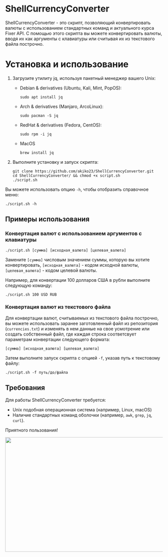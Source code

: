   # ShellCurrencyConverter

ShellCurrencyConverter - это скрипт, позволяющий конвертировать валюты с использованием стандартных команд и актуального курса Fixer API. С помощью этого скрипта вы можете конвертировать валюты, вводя их как аргументы с клавиатуры или считывая их из текстового файла построчно.

# Установка и использование
   
1. Загрузите утилиту jq, используя пакетный менеджер вашего Unix:
    - Debian & derivatives (Ubuntu, Kali, Mint, PopOS):
      ```
      sudo apt install jq
      ```
    - Arch & derivatives (Manjaro, ArcoLinux):
      ```
      sudo pacman -S jq
      ```
    - RedHat & derivatives (Fedora, CentOS):
      ```
      sudo rpm -i jq 
      ```
    - MacOS
      ```
      brew install jq 
      ```

2. Выполните установку и запуск скрипта:
   ```
   git clone https://github.com/akiko23/ShellCurrencyConverter.git
   cd ShellCurrencyConverter/ && chmod +x script.sh
   ./script.sh
   ```

Вы можете использовать опцию `-h`, чтобы отобразить справочное меню:
   ```
   ./script.sh -h
   ```

## Примеры использования

### Конвертация валют с использованием аргументов с клавиатуры
```
./script.sh [сумма] [исходная_валюта] [целевая_валюта]
```
Замените `[сумма]` числовым значением суммы, которую вы хотите конвертировать, `[исходная_валюта]` - кодом исходной валюты, `[целевая_валюта]` - кодом целевой валюты.

Например, для конвертации 100 долларов США в рубли выполните следующую команду:
```
./script.sh 100 USD RUB
```

### Конвертация валют из текстового файла

Для конвертации валют, считываемых из текстового файла построчно, вы можете использовать заранее заготовленный файл из репозитория (`currencies.txt`) и изменять в нем данные на свое усмотрение или создать собственный файл, где каждая строка соответсвует параметрам конвертации следующего формата:
```
[сумма] [исходная_валюта] [целевая_валюта]
```

Затем выполните запуск скрипта с опцией `-f`, указав путь к текстовому файлу:
```
./script.sh -f путь/до/файла
```

## Требования

Для работы ShellCurrencyConverter требуется:

- Unix подобная операционная система (например, Linux, macOS)
- Наличие стандартных команд оболочки (например, `awk`, `grep`, `jq`, `curl`).

Приятного пользования!

<img width="600" height="365" src="https://www.meme-arsenal.com/memes/ee9d59eb87605907186a2407b84f2b89.jpg" />
